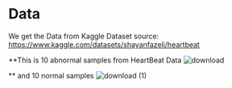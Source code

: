 # Data 

We get the Data from Kaggle Dataset source: https://www.kaggle.com/datasets/shayanfazeli/heartbeat


**This is 10 abnormal samples from HeartBeat Data 
![download](https://user-images.githubusercontent.com/65819320/196905486-6d9b5da3-e1ad-4896-a3ff-f1a442481824.png)


** and 10 normal samples 
![download (1)](https://user-images.githubusercontent.com/65819320/196908461-118e0737-0b50-4826-8b73-3509e5eccb41.png)
